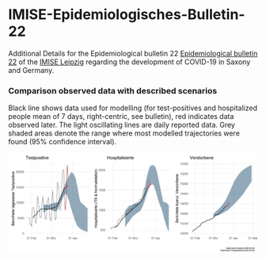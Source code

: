 # IMISE-Epidemiologisches-Bulletin-22

Additional Details for the Epidemiological bulletin 22 [ Epidemiological bulletin 22](https://www.imise.uni-leipzig.de/sites/www.imise.uni-leipzig.de/files/files/uploads/Medien/bulletin22_covid19_sachsens_2021_03-21_website.pdf) of the [IMISE Leipzig](https://www.imise.uni-leipzig.de/) regarding the development of COVID-19 in Saxony and Germany.


### Comparison observed data with described scenarios

Black line shows data used for modelling (for test-positives and hospitalized people mean of 7 days, right-centric, see bulletin), red indicates data observed later.
The light oscillating lines are daily reported data. Grey shaded areas denote the range where most modelled trajectories were found (95% confidence interval).

![](results/b22git_s03_1_comparison_SimuBulletin22_vs_observed.jpeg "Update scenarios vs observation")
